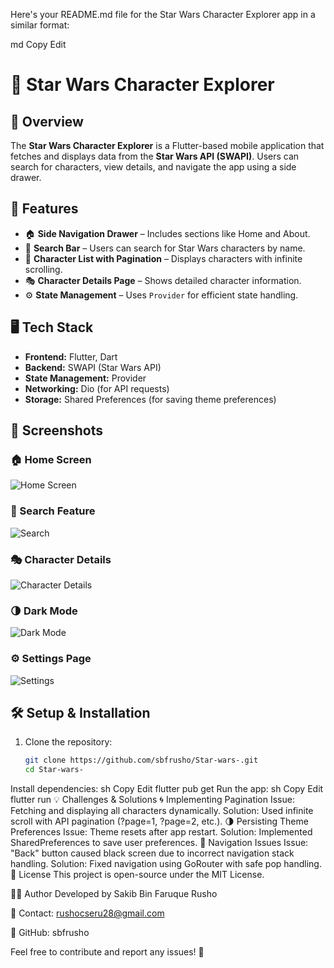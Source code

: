 Here's your README.md file for the Star Wars Character Explorer app in a similar format:

md
Copy
Edit
# 🌌 Star Wars Character Explorer

## 📌 Overview
The **Star Wars Character Explorer** is a Flutter-based mobile application that fetches and displays data from the **Star Wars API (SWAPI)**. Users can search for characters, view details, and navigate the app using a side drawer.

## 🚀 Features
- 🏠 **Side Navigation Drawer** – Includes sections like Home and About.  
- 🔎 **Search Bar** – Users can search for Star Wars characters by name.  
- 📜 **Character List with Pagination** – Displays characters with infinite scrolling.  
- 🎭 **Character Details Page** – Shows detailed character information.
- ⚙️ **State Management** – Uses `Provider` for efficient state handling.  

## 🖥 Tech Stack
- **Frontend:** Flutter, Dart  
- **Backend:** SWAPI (Star Wars API)  
- **State Management:** Provider  
- **Networking:** Dio (for API requests)  
- **Storage:** Shared Preferences (for saving theme preferences)  

## 📸 Screenshots

### 🏠 Home Screen  
![Home Screen](screenshots/Screenshot_20250227_112854.png)  

### 🔎 Search Feature  
![Search](screenshots/Screenshot_20250227_112903.png)  

### 🎭 Character Details  
![Character Details](screenshots/Screenshot_20250227_112906.png)  

### 🌗 Dark Mode  
![Dark Mode](screenshots/Screenshot_20250227_112915.png)  

### ⚙️ Settings Page  
![Settings](screenshots/Screenshot_20250227_112920.png)  

## 🛠 Setup & Installation
1. Clone the repository:  
   ```sh
   git clone https://github.com/sbfrusho/Star-wars-.git
   cd Star-wars-
Install dependencies:
sh
Copy
Edit
flutter pub get
Run the app:
sh
Copy
Edit
flutter run
💡 Challenges & Solutions
🌀 Implementing Pagination
Issue: Fetching and displaying all characters dynamically.
Solution: Used infinite scroll with API pagination (?page=1, ?page=2, etc.).
🌗 Persisting Theme Preferences
Issue: Theme resets after app restart.
Solution: Implemented SharedPreferences to save user preferences.
🔄 Navigation Issues
Issue: "Back" button caused black screen due to incorrect navigation stack handling.
Solution: Fixed navigation using GoRouter with safe pop handling.
📄 License
This project is open-source under the MIT License.

👨‍💻 Author
Developed by Sakib Bin Faruque Rusho

📧 Contact: rushocseru28@gmail.com

🔗 GitHub: sbfrusho

Feel free to contribute and report any issues! 🚀
